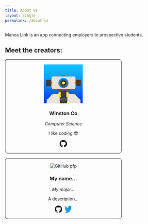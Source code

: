 ```yaml
---
title: About Us
layout: single
permalink: /about-us
---
```


Manoa Link is an app connecting employers to prospective students.

## Meet the creators:

<div id="contributors">
  <div class="contributor">
    <img src="/assets/images/winston-pfp.png" alt="GitHub pfp" />
    <h3 class="name">Winston Co</h3>
    <span class="major">Computer Science</span>
    <p>I like coding 😎</p>
    <footer>
      <a href="https://github.com/winstonco" target="_blank">
        <img src="/assets/svg/github.svg" alt="Link to GitHub">
      </a>
    </footer>
  </div>
  <div class="contributor">
    <img src="My image..." alt="GitHub pfp" />
    <h3 class="name">My name...</h3>
    <span class="major">My major...</span>
    <p>A description...</p>
    <footer>
      <a href="https://github.com/" target="_blank">
        <img src="/assets/svg/github.svg" alt="Link to GitHub">
      </a>
      <a href="https://twitter.com/" target="_blank">
        <img src="/assets/svg/twitter.svg" alt="Link to Twitter">
      </a>
    </footer>
  </div>
</div>

<style>
  #contributors {
    display: flex;
    flex-wrap: wrap;
    gap: 1rem;
  }
  .contributor {
    border: 1px solid black;
    border-radius: 8px;
    padding: 1rem;
    word-wrap: wrap;
    width: 350px;
    display: flex;
    flex-direction: column;
    align-items: center;
  }
  .contributor > .major {
    font-style: italic;
  }
  .contributor > footer {
    display: flex;
    flex-wrap: wrap;
    gap: 8px;
  }
  .contributor > footer img {
    width: 24px;
    aspect-ratio: 1 / 1;
  }
</style>
